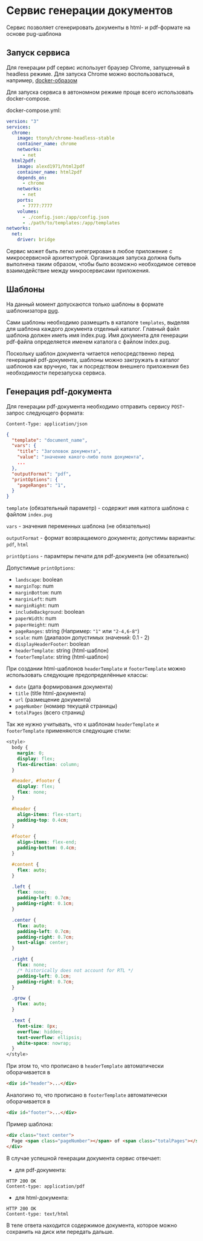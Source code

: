 # Сервис генерации документов

Сервис позволяет сгенерировать документы в html- и pdf-формате на основе pug-шаблона

## Запуск сервиса

Для генерации pdf сервис использует браузер Chrome, запущенный в headless режиме. Для запуска Chrome можно воспользоваться, например, [docker-образом](https://hub.docker.com/r/ttonyh/chrome-headless-stable)

Для запуска сервиса в автономном режиме проще всего использовать docker-compose.

docker-compose.yml:
```yaml
version: "3"
services: 
  chrome:
    image: ttonyh/chrome-headless-stable
    container_name: chrome
    networks:
      - net
  html2pdf:
    image: alexd1971/html2pdf
    container_name: html2pdf
    depends_on: 
      - chrome
    networks: 
      - net
    ports:
      - 7777:7777
    volumes:
      - ./config.json:/app/config.json
      - ./path/to/templates:/app/templates
networks:
  net:
    driver: bridge
```

Сервис может быть легко интегрирован в любое приложение с микросервисной архитектурой. Организация запуска должна быть выполнена таким образом, чтобы было возможно необходимое сетевое взаимодействие между микросервисами приложения.

## Шаблоны

На данный момент допускаются только шаблоны в формате шаблонизатора [pug](https://pugjs.org).

Сами шаблоны необходимо размещить в каталоге `templates`, выделяя для шаблона каждого документа отделный каталог. Главный файл шаблона должен иметь имя index.pug. Имя документа для генерации pdf-файла определяется именем каталога с файлом index.pug.

Поскольку шаблон документа читается непосредственно перед генерацией pdf-документа, шаблоны можно закгружать в каталог шаблонов как вручную, так и посредством внешнего приложения без необходимости перезапуска сервиса.

## Генерация pdf-документа

Для генерации pdf-документа необходимо отправить сервису `POST`-запрос следующего формата:

```
Content-Type: application/json
```
```json
{
  "template": "document_name",
  "vars": {
    "title": "Заголовок документа",
    "value": "значение какого-либо поля документа",
    ...
  },
  "outputFormat": "pdf",
  "printOptions": {
    "pageRanges": "1",
  }
}
```

`template` (обязательный параметр) - содержит имя катлога шаблона с файлом `index.pug`

`vars` - значения переменных шаблона (не обязательно)

`outputFormat` - формат возвращаемого документа; допустимы варианты: `pdf`, `html`

`printOptions` - парамтеры печати для pdf-документа (не обязательно)

Допустимые `printOptions`:

* `landscape`: boolean
* `marginTop`: num
* `marginBottom`: num
* `marginLeft`: num
* `marginRight`: num
* `includeBackground`: boolean
* `paperWidth`: num
* `paperHeight`: num
* `pageRanges`: string (Например: `"1"` или `"2-4,6-8"`)
* `scale`: num (диапазон допустимых значений: 0.1 - 2)
* `displayHeaderFooter`: boolean
* `headerTemplate`: string (html-шаблон)
* `footerTemplate`: string (html-шаблон)

При создании html-шаблонов `headerTemplate` и `footerTemplate` можно использовать следующие предопределённые классы:

* `date` (дата формирования документа)
* `title` (title html-документа)
* `url` (размещение документа)
* `pageNumber` (номаер текущей страницы)
* `totalPages` (всего страниц)

Так же нужно учитывать, что к шаблонам `headerTemplate` и `footerTemplate` применяются следующие стили:

```css
<style>
  body {
    margin: 0;
    display: flex;
    flex-direction: column;
  }

  #header, #footer {
    display: flex;
    flex: none;
  }

  #header {
    align-items: flex-start;
    padding-top: 0.4cm;
  }

  #footer {
    align-items: flex-end;
    padding-bottom: 0.4cm;
  }

  #content {
    flex: auto;
  }

  .left {
    flex: none;
    padding-left: 0.7cm;
    padding-right: 0.1cm;
  }

  .center {
    flex: auto;
    padding-left: 0.7cm;
    padding-right: 0.7cm;
    text-align: center;
  }

  .right {
    flex: none;
    /* historically does not account for RTL */
    padding-left: 0.1cm;
    padding-right: 0.7cm;
  }

  .grow {
    flex: auto;
  }

  .text {
    font-size: 8px;
    overflow: hidden;
    text-overflow: ellipsis;
    white-space: nowrap;
  }
</style>
```

При этом то, что прописано в `headerTemplate` автоматически оборачивается в

```html
<div id="header">...</div>
```

Аналогино то, что прописано в `footerTemplate` автоматически оборачивается в

```html
<div id="footer">...</div>
```

Пример шаблона:

```html
<div class="text center">
  Page <span class="pageNumber"></span> of <span class="totalPages"></span>
</div>
```
В случае успешной генерации документа сервис отвечает:

* для pdf-документа:

```
HTTP 200 OK
Content-type: application/pdf
```

* для html-документа:

```
HTTP 200 OK
Content-type: text/html
```

В теле ответа находится содержимое документа, которое можно сохранить на диск или передать дальше.
